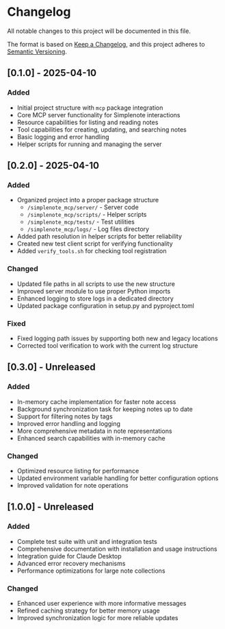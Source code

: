 # Changelog

All notable changes to this project will be documented in this file.

The format is based on [Keep a Changelog](https://keepachangelog.com/en/1.0.0/),
and this project adheres to [Semantic Versioning](https://semver.org/spec/v2.0.0.html).

## [0.1.0] - 2025-04-10

### Added
- Initial project structure with `mcp` package integration
- Core MCP server functionality for Simplenote interactions
- Resource capabilities for listing and reading notes
- Tool capabilities for creating, updating, and searching notes
- Basic logging and error handling
- Helper scripts for running and managing the server

## [0.2.0] - 2025-04-10

### Added
- Organized project into a proper package structure
  - `/simplenote_mcp/server/` - Server code
  - `/simplenote_mcp/scripts/` - Helper scripts
  - `/simplenote_mcp/tests/` - Test utilities
  - `/simplenote_mcp/logs/` - Log files directory
- Added path resolution in helper scripts for better reliability
- Created new test client script for verifying functionality
- Added `verify_tools.sh` for checking tool registration

### Changed
- Updated file paths in all scripts to use the new structure
- Improved server module to use proper Python imports
- Enhanced logging to store logs in a dedicated directory
- Updated package configuration in setup.py and pyproject.toml

### Fixed
- Fixed logging path issues by supporting both new and legacy locations
- Corrected tool verification to work with the current log structure

## [0.3.0] - Unreleased

### Added
- In-memory cache implementation for faster note access
- Background synchronization task for keeping notes up to date
- Support for filtering notes by tags
- Improved error handling and logging
- More comprehensive metadata in note representations
- Enhanced search capabilities with in-memory cache

### Changed
- Optimized resource listing for performance
- Updated environment variable handling for better configuration options
- Improved validation for note operations

## [1.0.0] - Unreleased

### Added
- Complete test suite with unit and integration tests
- Comprehensive documentation with installation and usage instructions
- Integration guide for Claude Desktop
- Advanced error recovery mechanisms
- Performance optimizations for large note collections

### Changed
- Enhanced user experience with more informative messages
- Refined caching strategy for better memory usage
- Improved synchronization logic for more reliable updates